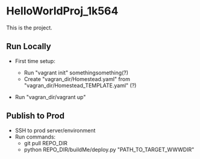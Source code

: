 HelloWorldProj_1k564
====================

This is the project.

Run Locally
-----------

- First time setup:
	- Run "vagrant init" somethingsomething(?)
	- Create "vagran_dir/Homestead.yaml" from "vagran_dir/Homestead_TEMPLATE.yaml" (?)
	
- Run "vagran_dir/vagrant up"

Publish to Prod
---------------

- SSH to prod server/environment 
- Run commands:
	- git pull REPO_DIR
	- python REPO_DIR/buildMe/deploy.py "PATH_TO_TARGET_WWWDIR"

